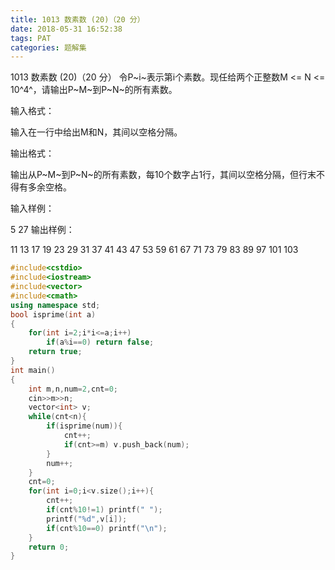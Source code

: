 ```yaml
---
title: 1013 数素数 (20)（20 分）
date: 2018-05-31 16:52:38
tags: PAT
categories: 题解集
---
```


1013 数素数 (20)（20 分）
令P~i~表示第i个素数。现任给两个正整数M <= N <= 10^4^，请输出P~M~到P~N~的所有素数。

输入格式：

输入在一行中给出M和N，其间以空格分隔。

输出格式：

输出从P~M~到P~N~的所有素数，每10个数字占1行，其间以空格分隔，但行末不得有多余空格。

输入样例：

5 27
输出样例：

11 13 17 19 23 29 31 37 41 43
47 53 59 61 67 71 73 79 83 89
97 101 103

```cpp
#include<cstdio>
#include<iostream>
#include<vector>
#include<cmath>
using namespace std;
bool isprime(int a)
{
    for(int i=2;i*i<=a;i++)
        if(a%i==0) return false;
    return true;
}
int main()
{
    int m,n,num=2,cnt=0;
    cin>>m>>n;
    vector<int> v;
    while(cnt<n){
        if(isprime(num)){
            cnt++;
            if(cnt>=m) v.push_back(num);
        }
        num++;
    }
    cnt=0;
    for(int i=0;i<v.size();i++){
        cnt++;
        if(cnt%10!=1) printf(" ");
        printf("%d",v[i]);
        if(cnt%10==0) printf("\n");
    }
    return 0;
}

```